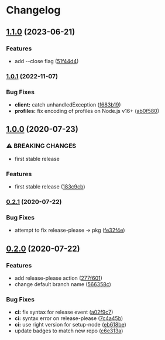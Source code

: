 # Changelog

## [1.1.0](https://github.com/mmarchini-oss/node-observe/compare/v1.0.1...v1.1.0) (2023-06-21)


### Features

* add --close flag ([51f44d4](https://github.com/mmarchini-oss/node-observe/commit/51f44d4c203dbf588463613a7627c64b984b1252))

### [1.0.1](https://www.github.com/mmarchini-oss/node-observe/compare/v1.0.0...v1.0.1) (2022-11-07)


### Bug Fixes

* **client:** catch unhandledException ([f683b19](https://www.github.com/mmarchini-oss/node-observe/commit/f683b1989d54216f76261644bfa70e436ab5062a))
* **profiles:** fix encoding of profiles on Node.js v16+ ([ab0f580](https://www.github.com/mmarchini-oss/node-observe/commit/ab0f58006c586faff9d5d811572a769b23131557))

## [1.0.0](https://www.github.com/mmarchini-oss/node-observe/compare/v0.2.1...v1.0.0) (2020-07-23)


### ⚠ BREAKING CHANGES

* first stable release

### Features

* first stable release ([183c9cb](https://www.github.com/mmarchini-oss/node-observe/commit/183c9cb719ca750993f91b4a28a7eff230c6c73b))

### [0.2.1](https://www.github.com/mmarchini-oss/node-observe/compare/v0.2.0...v0.2.1) (2020-07-22)


### Bug Fixes

* attempt to fix release-please -> pkg ([fe32f4e](https://www.github.com/mmarchini-oss/node-observe/commit/fe32f4e4b91b2baf17596d7db164237bdac8f054))

## [0.2.0](https://www.github.com/mmarchini-oss/node-observe/compare/v0.1.2...v0.2.0) (2020-07-22)


### Features

* add release-please action ([277f601](https://www.github.com/mmarchini-oss/node-observe/commit/277f60151f6e4abd314f29baf4ac34bfe9645ae7))
* change default branch name ([566358c](https://www.github.com/mmarchini-oss/node-observe/commit/566358ce2844c5d67233cafdc7acce23369ef5f9))


### Bug Fixes

* **ci:** fix syntax for release event ([a02f9c7](https://www.github.com/mmarchini-oss/node-observe/commit/a02f9c76551e326cf3610edfcb923a8e5fc3cb97))
* **ci:** syntax error on release-please ([7c4a45b](https://www.github.com/mmarchini-oss/node-observe/commit/7c4a45b1293a46128c506878061f855040cd8579))
* **ci:** use right version for setup-node ([eb618be](https://www.github.com/mmarchini-oss/node-observe/commit/eb618bec9432c54e31b22fd1d27a87d6fa1947f5))
* update badges to match new repo ([c6e313a](https://www.github.com/mmarchini-oss/node-observe/commit/c6e313a40e9ad180584244cf8b0dd4ca5ab38a1f))
